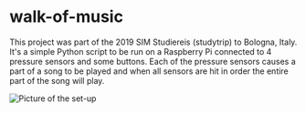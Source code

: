 # walk-of-music

This project was part of the 2019 SIM Studiereis (studytrip) to Bologna, Italy.
It's a simple Python script to be run on a Raspberry Pi connected to 4 pressure sensors and some buttons.
Each of the pressure sensors causes a part of a song to be played and when all sensors are hit in order the entire part of the song will play.

![Picture of the set-up](images/walk-of-music.jpg)
